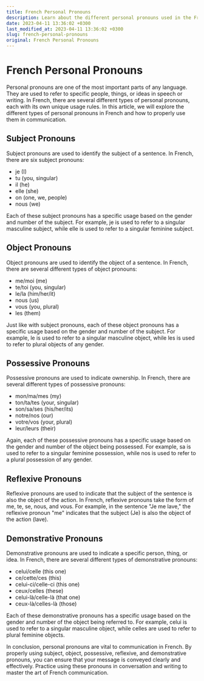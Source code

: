 ```yaml
---
title: French Personal Pronouns
description: Learn about the different personal pronouns used in the French language and how to properly use them in communication.
date: 2023-04-11 13:36:02 +0300
last_modified_at: 2023-04-11 13:36:02 +0300
slug: french-personal-pronouns
original: French Personal Pronouns
---
```

# French Personal Pronouns

Personal pronouns are one of the most important parts of any language. They are used to refer to specific people, things, or ideas in speech or writing. In French, there are several different types of personal pronouns, each with its own unique usage rules. In this article, we will explore the different types of personal pronouns in French and how to properly use them in communication.

## Subject Pronouns

Subject pronouns are used to identify the subject of a sentence. In French, there are six subject pronouns:

- je (I)
- tu (you, singular)
- il (he)
- elle (she)
- on (one, we, people)
- nous (we)

Each of these subject pronouns has a specific usage based on the gender and number of the subject. For example, je is used to refer to a singular masculine subject, while elle is used to refer to a singular feminine subject.

## Object Pronouns

Object pronouns are used to identify the object of a sentence. In French, there are several different types of object pronouns:

- me/moi (me)
- te/toi (you, singular)
- le/la (him/her/it)
- nous (us)
- vous (you, plural)
- les (them)

Just like with subject pronouns, each of these object pronouns has a specific usage based on the gender and number of the subject. For example, le is used to refer to a singular masculine object, while les is used to refer to plural objects of any gender.

## Possessive Pronouns

Possessive pronouns are used to indicate ownership. In French, there are several different types of possessive pronouns:

- mon/ma/mes (my)
- ton/ta/tes (your, singular)
- son/sa/ses (his/her/its)
- notre/nos (our)
- votre/vos (your, plural)
- leur/leurs (their)

Again, each of these possessive pronouns has a specific usage based on the gender and number of the object being possessed. For example, sa is used to refer to a singular feminine possession, while nos is used to refer to a plural possession of any gender.

## Reflexive Pronouns

Reflexive pronouns are used to indicate that the subject of the sentence is also the object of the action. In French, reflexive pronouns take the form of me, te, se, nous, and vous. For example, in the sentence "Je me lave," the reflexive pronoun "me" indicates that the subject (Je) is also the object of the action (lave).

## Demonstrative Pronouns

Demonstrative pronouns are used to indicate a specific person, thing, or idea. In French, there are several different types of demonstrative pronouns:

- celui/celle (this one)
- ce/cette/ces (this)
- celui-ci/celle-ci (this one)
- ceux/celles (these)
- celui-là/celle-là (that one)
- ceux-là/celles-là (those)

Each of these demonstrative pronouns has a specific usage based on the gender and number of the object being referred to. For example, celui is used to refer to a singular masculine object, while celles are used to refer to plural feminine objects.

In conclusion, personal pronouns are vital to communication in French. By properly using subject, object, possessive, reflexive, and demonstrative pronouns, you can ensure that your message is conveyed clearly and effectively. Practice using these pronouns in conversation and writing to master the art of French communication.